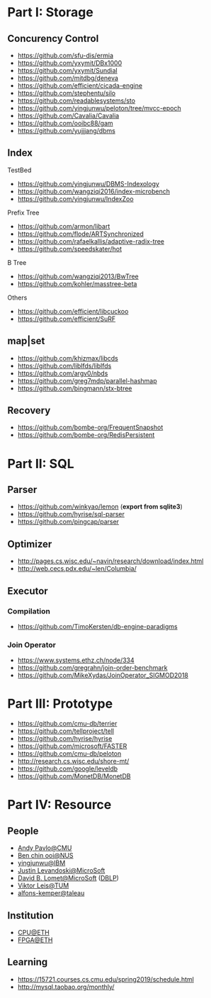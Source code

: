 # Part I: Storage

## Concurency Control
- https://github.com/sfu-dis/ermia
- https://github.com/yxymit/DBx1000
- https://github.com/yxymit/Sundial
- https://github.com/mitdbg/deneva
- https://github.com/efficient/cicada-engine
- https://github.com/stephentu/silo
- https://github.com/readablesystems/sto
- https://github.com/yingjunwu/peloton/tree/mvcc-epoch
- https://github.com/Cavalia/Cavalia
- https://github.com/ooibc88/gam
- https://github.com/yujjjang/dbms

## Index

TestBed

- https://github.com/yingjunwu/DBMS-Indexology
- https://github.com/wangziqi2016/index-microbench
- https://github.com/yingjunwu/IndexZoo

Prefix Tree

- https://github.com/armon/libart
- https://github.com/flode/ARTSynchronized
- https://github.com/rafaelkallis/adaptive-radix-tree
- https://github.com/speedskater/hot

B Tree

- https://github.com/wangziqi2013/BwTree
- https://github.com/kohler/masstree-beta

Others

- https://github.com/efficient/libcuckoo
- https://github.com/efficient/SuRF

## map|set
- https://github.com/khizmax/libcds
- https://github.com/liblfds/liblfds
- https://github.com/argv0/nbds
- https://github.com/greg7mdp/parallel-hashmap
- https://github.com/bingmann/stx-btree


## Recovery
- https://github.com/bombe-org/FrequentSnapshot
- https://github.com/bombe-org/RedisPersistent

# Part II: SQL

## Parser
- https://github.com/winkyao/lemon (**export from sqlite3**)
- https://github.com/hyrise/sql-parser
- https://github.com/pingcap/parser

## Optimizer
- http://pages.cs.wisc.edu/~navin/research/download/index.html
- http://web.cecs.pdx.edu/~len/Columbia/

## Executor
### Compilation
- https://github.com/TimoKersten/db-engine-paradigms

### Join Operator
- https://www.systems.ethz.ch/node/334
- https://github.com/gregrahn/join-order-benchmark
- https://github.com/MikeXydas/JoinOperator_SIGMOD2018

# Part III: Prototype
- https://github.com/cmu-db/terrier
- https://github.com/tellproject/tell
- https://github.com/hyrise/hyrise
- https://github.com/microsoft/FASTER
- https://github.com/cmu-db/peloton
- http://research.cs.wisc.edu/shore-mt/
- https://github.com/google/leveldb
- https://github.com/MonetDB/MonetDB

# Part IV: Resource
## People
- [Andy Pavlo@CMU](http://www.cs.cmu.edu/~pavlo/)
- [Ben chin ooi@NUS](https://www.comp.nus.edu.sg/~ooibc/papers.html)
- [yingjunwu@IBM](https://yingjunwu.github.io/)
- [Justin Levandoski@MicroSoft](http://justinlevandoski.org/publications.html)
- [David B. Lomet@MicroSoft](https://www.microsoft.com/en-us/research/people/lomet/?from=http%3A%2F%2Fresearch.microsoft.com%2Fen-us%2Fpeople%2Flomet%2F) ([DBLP](https://dblp.uni-trier.de/pers/hd/l/Lomet:David_B=))
- [Viktor Leis@TUM](https://db.in.tum.de/~leis/index.shtml?lang=en)
- [alfons-kemper@taleau](https://db.in.tum.de/~kemper/index.shtml?lang=en)

## Institution
- [CPU@ETH](https://www.systems.ethz.ch/projects/multicores)
- [FPGA@ETH](https://www.systems.ethz.ch/fpga)

## Learning
- https://15721.courses.cs.cmu.edu/spring2019/schedule.html
- http://mysql.taobao.org/monthly/
